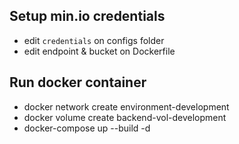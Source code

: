 ## Setup min.io credentials
- edit `credentials` on configs folder
- edit endpoint & bucket on Dockerfile
## Run docker container
- docker network create environment-development
- docker volume create backend-vol-development
- docker-compose up --build -d